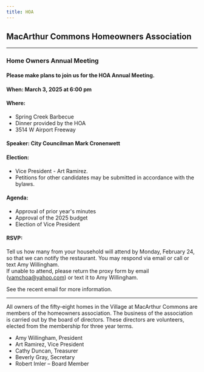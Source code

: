 ```yaml
---
title: HOA
---
```

## MacArthur Commons Homeowners Association

---

### Home Owners Annual Meeting

#### Please make plans to join us for the HOA Annual Meeting.  

#### When:   March 3, 2025 at 6:00 pm

#### Where:
- Spring Creek Barbecue
- Dinner provided by the HOA
- 3514 W Airport Freeway

#### Speaker:  City Councilman Mark Cronenwett

#### Election:
- Vice President - Art Ramirez.
- Petitions for other candidates may be submitted in accordance with the bylaws.     

#### Agenda:
- Approval of prior year's minutes
- Approval of the 2025 budget 
- Election of Vice President

#### RSVP:
Tell us how many from your household will attend by Monday, February 24, so that we can notify the restaurant.  You may respond via email or call or text Amy Willingham.       
If unable to attend, please return the proxy form by email (vamchoa@yahoo.com) or text it to Amy Willingham.

See the recent email for more information.

---

All owners of the fifty-eight homes in the Village at MacArthur Commons are members of the homeowners association.  The business of the association is carried out by the board of directors.  These directors are volunteers, elected from the membership for three year terms.

- Amy Willingham, President
- Art Ramirez, Vice President
- Cathy Duncan, Treasurer
- Beverly Gray, Secretary
- Robert Imler – Board Member
